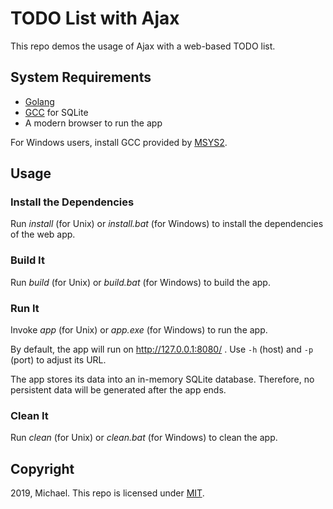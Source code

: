 # TODO List with Ajax

This repo demos the usage of Ajax with a web-based TODO list.

## System Requirements

* [Golang](https://golang.org/)
* [GCC](https://gcc.gnu.org/) for SQLite
* A modern browser to run the app

For Windows users, install GCC provided by [MSYS2](https://www.msys2.org/).

## Usage

### Install the Dependencies

Run *install* (for Unix) or *install.bat* (for Windows) to install the dependencies of the web app.

### Build It

Run *build* (for Unix) or *build.bat* (for Windows) to build the app.

### Run It

Invoke *app* (for Unix) or *app.exe* (for Windows) to run the app.

By default, the app will run on http://127.0.0.1:8080/ . Use `-h` (host) and `-p` (port) to adjust its URL.

The app stores its data into an in-memory SQLite database. Therefore, no persistent data will be generated after the app ends.

### Clean It

Run *clean* (for Unix) or *clean.bat* (for Windows) to clean the app.

## Copyright

2019, Michael. This repo is licensed under [MIT](https://opensource.org/licenses/MIT).
